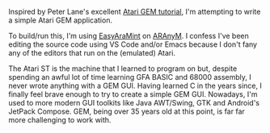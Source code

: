 Inspired by Peter Lane's excellent [Atari GEM tutorial](https://peterlane.netlify.app/gemguide/),
I'm attempting to write a simple Atari GEM application.

To build/run this, I'm using [EasyAraMint](https://sites.google.com/site/beebox68k/news/2021-10-28-easyaramint-1-0)
on [ARAnyM](https://github.com/aranym/aranym). I confess I've been editing the source code using VS Code and/or Emacs
because I don't fany any of the editors that run on the (emulated) Atari.

The Atari ST is the machine that I learned to program on but, despite spending an awful lot of time learning
GFA BASIC and 68000 assembly, I never wrote anything with a GEM GUI. Having learned C in the years since,
I finally feel brave enough to try to create a simple GEM GUI. Nowadays, I'm used to more modern GUI toolkits like
Java AWT/Swing, GTK and Android's JetPack Compose. GEM, being over 35 years old at this point, is far far more
challenging to work with.

